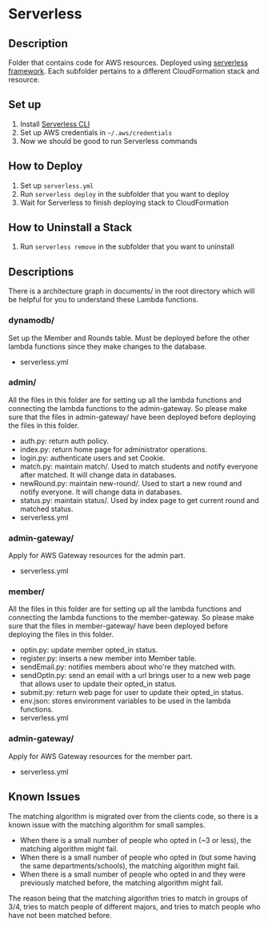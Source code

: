 # Serverless

## Description

Folder that contains code for AWS resources.
Deployed using [serverless framework](https://www.serverless.com/framework/docs).
Each subfolder pertains to a different CloudFormation stack and resource.

## Set up

1. Install [Serverless CLI](https://www.serverless.com/framework/docs/getting-started)
2. Set up AWS credentials in `~/.aws/credentials`
3. Now we should be good to run Serverless commands

## How to Deploy

1. Set up `serverless.yml`
2. Run `serverless deploy` in the subfolder that you want to deploy
3. Wait for Serverless to finish deploying stack to CloudFormation

## How to Uninstall a Stack

1. Run `serverless remove` in the subfolder that you want to uninstall

## Descriptions

There is a architecture graph in documents/ in the root directory which will be helpful for you to understand these Lambda functions.

### dynamodb/

Set up the Member and Rounds table. Must be deployed before the other lambda functions since they make changes to the database.

- serverless.yml

### admin/

All the files in this folder are for setting up all the lambda functions and connecting the lambda functions to the admin-gateway. So please make sure that the files in admin-gateway/ have been deployed before deploying the files in this folder.

- auth.py: return auth policy.
- index.py: return home page for administrator operations.
- login.py: authenticate users and set Cookie.
- match.py: maintain match/. Used to match students and notify everyone after matched. It will change data in databases.
- newRound.py: maintain new-round/. Used to start a new round and notify everyone. It will change data in databases.
- status.py: maintain status/. Used by index page to get current round and matched status.
- serverless.yml

### admin-gateway/

Apply for AWS Gateway resources for the admin part.

- serverless.yml

### member/

All the files in this folder are for setting up all the lambda functions and connecting the lambda functions to the member-gateway. So please make sure that the files in member-gateway/ have been deployed before deploying the files in this folder.

- optin.py: update member opted_in status.
- register.py: inserts a new member into Member table.
- sendEmail.py: notifies members about who're they matched with.
- sendOptIn.py: send an email with a url brings user to a new web page that allows user to update their opted_in status.
- submit.py: return web page for user to update their opted_in status.
- env.json: stores environment variables to be used in the lambda functions.
- serverless.yml

### admin-gateway/

Apply for AWS Gateway resources for the member part.

- serverless.yml

## Known Issues

The matching algorithm is migrated over from the clients code, so there is a known issue with the matching algorithm for small samples.

- When there is a small number of people who opted in (~3 or less), the matching algorithm might fail.
- When there is a small number of people who opted in (but some having the same departments/schools), the matching algorithm might fail.
- When there is a small number of people who opted in and they were previously matched before, the matching algorithm might fail.

The reason being that the matching algorithm tries to match in groups of 3/4, tries to match people of different majors, and tries to match people who have not been matched before.
